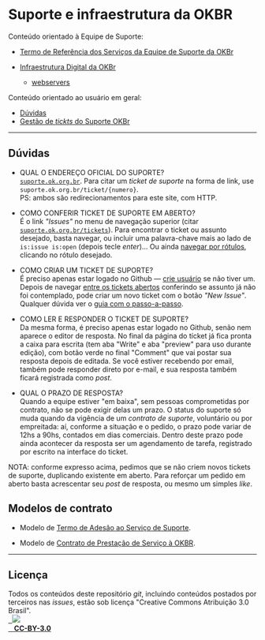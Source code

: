 # Suporte e infraestrutura da OKBR

Conteúdo orientado à Equipe de Suporte:

* [Termo de Referência dos Serviços da Equipe de Suporte da OKBr](docs/termo.md)

* [Infraestrutura Digital da OKBr](docs/infra.md)

  * [webservers](webservers)

Conteúdo orientado ao usuário em geral:

* [Dúvidas](#duvidas)
* [Gestão de _tickts_ do Suporte OKBr](docs/tickets.md)

-----

## Dúvidas

* QUAL O ENDEREÇO OFICIAL DO SUPORTE?<br/> [`suporte.ok.org.br`](http://suporte.ok.org.br). Para citar um *ticket de suporte* na forma de link, use `suporte.ok.org.br/ticket/{numero}`. <br/>PS: ambos são redirecionamentos para este site, com HTTP.

* COMO CONFERIR TICKET DE SUPORTE EM ABERTO?<br/> É o link *"Issues"* no menu de navegação superior (citar [`suporte.ok.org.br/tickets`](http://suporte.ok.org.br/tickets)). Para encontrar o ticket ou assunto desejado, basta navegar, ou incluir uma palavra-chave mais ao lado de `is:issue is:open` (depois tecle *enter*)...  Ou ainda [navegar por rótulos](https://github.com/okfn-brasil/suporte/labels), clicando no rótulo desejado.

* COMO CRIAR UM TICKET DE SUPORTE?<br/> É preciso apenas estar logado no Github &mdash; [crie usuário](https://github.com/join) se não tiver um. Depois de navegar [entre os tickets abertos](https://github.com/okfn-brasil/suporte/issues) conferindo se assunto já não foi contemplado, pode criar um novo ticket com o botão *"New Issue"*. Qualquer dúvida ver o [guia com o passo-a-passo](https://help.github.com/articles/creating-an-issue/).

* COMO LER E RESPONDER O TICKET DE SUPORTE?<br/> Da mesma forma,  é preciso apenas estar logado no Github, senão nem aparece o editor de resposta. No final da página do tícket já fica pronta a caixa para escrita (tem aba "Write" e aba "preview" para uso durante edição), com botão verde no final  "Comment" que vai postar sua resposta depois de editada. Se você estiver recebendo por email, também pode responder direto por e-mail, e sua resposta também ficará registrada como *post*.

* QUAL O PRAZO DE RESPOSTA?<br/> Quando a equipe estiver "em baixa", sem pessoas comprometidas por contrato, não se pode exigir delas um prazo. O status do suporte só muda quando da vigência de um *contrato de suporte*, voluntário ou por empreitada: aí, conforme a situação e o pedido, o prazo pode variar de 12hs a 90hs, contados em dias comerciais. Dentro deste prazo pode ainda acontecer da resposta ser um agendamento de tarefa, registrado por escrito na interface do ticket.

NOTA: conforme expresso acima, pedimos que se não criem novos tickets de suporte, duplicando existente em aberto. Para reforçar um pedido em aberto basta acrescentar seu *post* de resposta, ou mesmo um simples *like*.

## Modelos de contrato

* Modelo de [Termo de Adesão ao Serviço de Suporte](https://docs.google.com/document/d/1WjNzO4Da4LdXVeSsf_B1qvpQcb5aietUP_d0uKtMWHY).

* Modelo de [Contrato de Prestação de Serviço à OKBR](https://docs.google.com/document/d/13cikHpaZSaNxW1fk8iBDvkOT85f0_OC3rjleenOEVkc).

-----

## Licença
Todos os conteúdos deste repositório *git*, incluindo conteúdos postados por terceiros nas *issues*, estão sob licença "Creative Commons Atribuição 3.0 Brasil".<br/>
[
&nbsp;&nbsp;![](https://upload.wikimedia.org/wikipedia/commons/thumb/1/16/CC-BY_icon.svg/88px-CC-BY_icon.svg.png)<br/>
&nbsp;&nbsp;&nbsp;**CC-BY-3.0**](https://creativecommons.org/licenses/by/3.0/br/)
